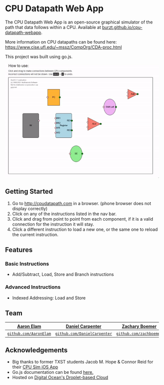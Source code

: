 # CPU Datapath Web App
The CPU Datapath Web App is an open-source graphical simulator of the path that data follows within a CPU. Available at [burzt.github.io/cpu-datapath-webapp](https://burzt.github.io/cpu-datapath-webapp/). 

More information on CPU datapaths can be found here: https://www.cise.ufl.edu/~mssz/CompOrg/CDA-proc.html

This project was built using go.js.


![Product Gif](product.gif?raw=true "Product Gif")


## Getting Started
1.  Go to http://cpudatapath.com in a browser. (phone browser does not display correctly)
2.  Click on any of the instructions listed in the nav bar.
3.  Click and drag from point to point from each component, if it is a valid connection for the instruction it will stay.
4.  Click a different instruction to load a new one, or the same one to reload the current instruction.


## Features
### Basic Instructions
 - Add/Subtract, Load, Store and Branch instructions
 ### Advanced Instructions 
 - Indexed Addressing: Load and Store

## Team
| <a href="http://github.com/AaronElam" target="_blank">**Aaron Elam**</a> | <a href="http://github.com/DanielCarpenter" target="_blank">**Daniel Carpenter**</a> | <a href="https://github.com/zachboemer" target="_blank">**Zachary Boemer**</a> |
| :---: |:---:| :---:|
| <a href="http://github.com/Speztra" target="_blank">`github.com/AaronElam`</a> | <a href="http://github.com/" target="_blank">`github.com/DanielCarpenter`</a> | <a href="http://github.com/zachboemer" target="_blank">`github.com/zachboemer`</a> |

## Acknowledgements
- Big thanks to former TXST students Jacob M. Hope & Connor Reid for their [CPU Sim iOS App](https://github.com/JacobMHope/cpu-sim)
- Go.js documentation can be found [here.](https://gojs.net/latest/index.html "GOjs Documentation")
- Hosted on [Digital Ocean's Droplet-based Cloud](https://www.digitalocean.com/ "Digital Ocean Homepage")

